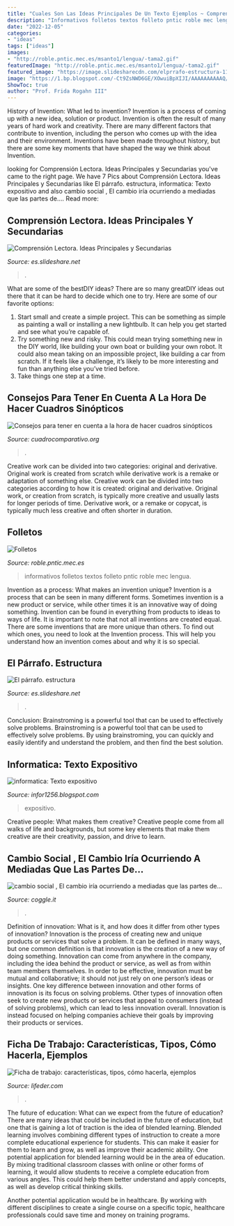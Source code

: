 ```yaml
---
title: "Cuales Son Las Ideas Principales De Un Texto Ejemplos ~ Comprensión Lectora. Ideas Principales Y Secundarias"
description: "Informativos folletos textos folleto pntic roble mec lengua"
date: "2022-12-05"
categories:
- "ideas"
tags: ["ideas"]
images:
- "http://roble.pntic.mec.es/msanto1/lengua/-tama2.gif"
featuredImage: "http://roble.pntic.mec.es/msanto1/lengua/-tama2.gif"
featured_image: "https://image.slidesharecdn.com/elprrafo-estructura-110410172621-phpapp02/95/el-prrafo-estructura-5-728.jpg?cb=1302456470"
image: "https://1.bp.blogspot.com/-Ct9ZsNWD6GE/XOwuiBpXIJI/AAAAAAAAAAQ/J9Dn9sGXimQUFGVxXOO-EIMvQ9xUUUmHQCEwYBhgL/w1200-h630-p-k-no-nu/partes-del-texto-expositivo..jpg"
ShowToc: true
author: "Prof. Frida Rogahn III"
---
```



History of Invention: What led to invention?
Invention is a process of coming up with a new idea, solution or product. Invention is often the result of many years of hard work and creativity. There are many different factors that contribute to invention, including the person who comes up with the idea and their environment. Inventions have been made throughout history, but there are some key moments that have shaped the way we think about Invention.

	

		
looking for Comprensión Lectora. Ideas Principales y Secundarias you've came to the right page. We have 7 Pics about Comprensión Lectora. Ideas Principales y Secundarias like El párrafo. estructura, informatica: Texto expositivo and also cambio social , El cambio iría ocurriendo a mediadas que las partes de…. Read more:
		
    
## Comprensión Lectora. Ideas Principales Y Secundarias

<img loading=lazy src="https://image.slidesharecdn.com/comprensinlectoraideasprincipalesysecundarias-140118075200-phpapp02-140203193819-phpapp01/95/comprensin-lectora-ideas-principales-y-secundarias-32-638.jpg?cb=1391456350" onerror="this.onerror=null;this.src='https://tse4.mm.bing.net/th?id=OIP.2Ras60wbysqGfzsEwc25BAHaFj&amp;pid=15.1';" alt="Comprensión Lectora. Ideas Principales y Secundarias">

_Source: es.slideshare.net_

>. 

	

What are some of the bestDIY ideas?
There are so many greatDIY ideas out there that it can be hard to decide which one to try. Here are some of our favorite options: 
1) Start small and create a simple project. This can be something as simple as painting a wall or installing a new lightbulb. It can help you get started and see what you’re capable of. 
2) Try something new and risky. This could mean trying something new in the DIY world, like building your own boat or building your own robot. It could also mean taking on an impossible project, like building a car from scratch. If it feels like a challenge, it’s likely to be more interesting and fun than anything else you’ve tried before. 
3) Take things one step at a time.

    
## Consejos Para Tener En Cuenta A La Hora De Hacer Cuadros Sinópticos

<img loading=lazy src="https://cuadrocomparativo.org/wp-content/uploads/2016/01/cuadrodiseo-instruccional-cuadro-sinoptico-4-638.jpg" onerror="this.onerror=null;this.src='https://tse4.mm.bing.net/th?id=OIP.W8Ru3QtZDY0Pg2ZTpgTG2gHaFj&amp;pid=15.1';" alt="Consejos para tener en cuenta a la hora de hacer cuadros sinópticos">

_Source: cuadrocomparativo.org_

>. 

	

Creative work can be divided into two categories: original and derivative. Original work is created from scratch while derivative work is a remake or adaptation of something else.
Creative work can be divided into two categories according to how it is created: original and derivative. Original work, or creation from scratch, is typically more creative and usually lasts for longer periods of time. Derivative work, or a remake or copycat, is typically much less creative and often shorter in duration.

    
## Folletos

<img loading=lazy src="http://roble.pntic.mec.es/msanto1/lengua/-tama2.gif" onerror="this.onerror=null;this.src='https://tse2.mm.bing.net/th?id=OIP.7A__udQ0jFuDvRi-MmCzdgHaDh&amp;pid=15.1';" alt="Folletos">

_Source: roble.pntic.mec.es_

>informativos folletos textos folleto pntic roble mec lengua. 

	

Invention as a process: What makes an invention unique?
Invention is a process that can be seen in many different forms. Sometimes invention is a new product or service, while other times it is an innovative way of doing something. Invention can be found in everything from products to ideas to ways of life.
It is important to note that not all inventions are created equal. There are some inventions that are more unique than others. To find out which ones, you need to look at the Invention process. This will help you understand how an invention comes about and why it is so special.

    
## El Párrafo. Estructura

<img loading=lazy src="https://image.slidesharecdn.com/elprrafo-estructura-110410172621-phpapp02/95/el-prrafo-estructura-5-728.jpg?cb=1302456470" onerror="this.onerror=null;this.src='https://tse3.mm.bing.net/th?id=OIP.o1PpqqVXWJR4ARz7d2my2gHaFj&amp;pid=15.1';" alt="El párrafo. estructura">

_Source: es.slideshare.net_

>. 

	

Conclusion: Brainstroming is a powerful tool that can be used to effectively solve problems.
Brainstroming is a powerful tool that can be used to effectively solve problems. By using brainstroming, you can quickly and easily identify and understand the problem, and then find the best solution.

    
## Informatica: Texto Expositivo

<img loading=lazy src="https://1.bp.blogspot.com/-Ct9ZsNWD6GE/XOwuiBpXIJI/AAAAAAAAAAQ/J9Dn9sGXimQUFGVxXOO-EIMvQ9xUUUmHQCEwYBhgL/w1200-h630-p-k-no-nu/partes-del-texto-expositivo..jpg" onerror="this.onerror=null;this.src='https://tse4.mm.bing.net/th?id=OIP.eXaWW_dR0i201p5rvgyarwHaD4&amp;pid=15.1';" alt="informatica: Texto expositivo">

_Source: infor1256.blogspot.com_

>expositivo. 

	

Creative people: What makes them creative?
Creative people come from all walks of life and backgrounds, but some key elements that make them creative are their creativity, passion, and drive to learn.

    
## Cambio Social , El Cambio Iría Ocurriendo A Mediadas Que Las Partes De…

<img loading=lazy src="https://static.coggle.it/diagram/Xuk01q6wtaenyJfo/thumbnail?mtime=1592347839015" onerror="this.onerror=null;this.src='https://tse2.mm.bing.net/th?id=OIP.hmwceq7xl9QztbDvcW8iJwHaEL&amp;pid=15.1';" alt="cambio social , El cambio iría ocurriendo a mediadas que las partes de…">

_Source: coggle.it_

>. 

	

Definition of innovation: What is it, and how does it differ from other types of innovation?
Innovation is the process of creating new and unique products or services that solve a problem. It can be defined in many ways, but one common definition is that innovation is the creation of a new way of doing something. Innovation can come from anywhere in the company, including the idea behind the product or service, as well as from within team members themselves. In order to be effective, innovation must be mutual and collaborative; it should not just rely on one person’s ideas or insights. 
One key difference between innovation and other forms of innovation is its focus on solving problems. Other types of innovation often seek to create new products or services that appeal to consumers (instead of solving problems), which can lead to less innovation overall. Innovation is instead focused on helping companies achieve their goals by improving their products or services.

    
## Ficha De Trabajo: Características, Tipos, Cómo Hacerla, Ejemplos

<img loading=lazy src="https://www.lifeder.com/wp-content/uploads/2017/04/ficha-mixta-min.jpg" onerror="this.onerror=null;this.src='https://tse2.mm.bing.net/th?id=OIP.ath7UeWjz59z83f1uoSlTwHaFo&amp;pid=15.1';" alt="Ficha de trabajo: características, tipos, cómo hacerla, ejemplos">

_Source: lifeder.com_

>. 

	

The future of education: What can we expect from the future of education?
There are many ideas that could be included in the future of education, but one that is gaining a lot of traction is the idea of blended learning. Blended learning involves combining different types of instruction to create a more complete educational experience for students. This can make it easier for them to learn and grow, as well as improve their academic ability.
One potential application for blended learning would be in the area of education. By mixing traditional classroom classes with online or other forms of learning, it would allow students to receive a complete education from various angles. This could help them better understand and apply concepts, as well as develop critical thinking skills.

Another potential application would be in healthcare. By working with different disciplines to create a single course on a specific topic, healthcare professionals could save time and money on training programs.

